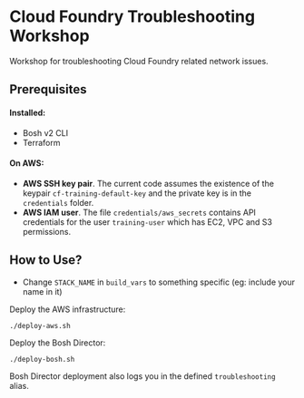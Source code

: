 # Cloud Foundry Troubleshooting Workshop

Workshop for troubleshooting Cloud Foundry related network issues.

## Prerequisites

#### Installed:
* Bosh v2 CLI
* Terraform

#### On AWS:
* **AWS SSH key pair**. The current code assumes the existence of the keypair `cf-training-default-key` and the private key is in the `credentials` folder.
* **AWS IAM user**. The file `credentials/aws_secrets` contains API credentials for the user `training-user` which has EC2, VPC and S3 permissions.

## How to Use?

* Change `STACK_NAME` in `build_vars` to something specific (eg: include your name in it)

Deploy the AWS infrastructure:
```
./deploy-aws.sh
```

Deploy the Bosh Director:
```
./deploy-bosh.sh
```
Bosh Director deployment also logs you in the defined `troubleshooting` alias.